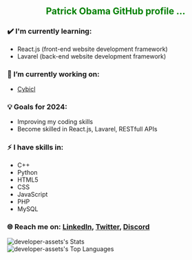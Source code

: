 <h2 style="text-align: center; color: green;" >Patrick Obama GitHub profile ...</h2>

### ✔️ I'm currently learning:
- React.js (front-end website development framework)
- Lavarel (back-end website development framework)

### 🔭 I’m currently working on:
- [Cybicl](https://cybicl.ch)

### 💡 Goals for 2024:
- Improving my coding skills 
- Become skilled in  React.js, Lavarel, RESTfull APIs

### ⚡ I have skills in:
- C++
- Python
- HTML5
- CSS
- JavaScript
- PHP
- MySQL

### 🌐 Reach me on: [LinkedIn](https://www.linkedin.com/in/patrick-obama-69877b283/), [Twitter](https://twitter.com/cybicl), [Discord](https://discord.gg/8TNPnNPX)

![developer-assets's Stats](https://github-readme-stats.vercel.app/api?username=developer-assets&theme=tokyonight&show_icons=true&hide_border=true&count_private=true)<br>
![developer-assets's Top Languages](https://github-readme-stats.vercel.app/api/top-langs/?username=developer-assets&theme=tokyonight&show_icons=true&hide_border=true&layout=compact)
